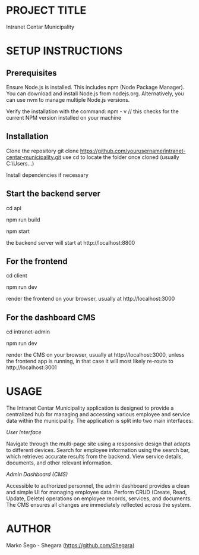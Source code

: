 
# PROJECT TITLE
Intranet Centar Municipality

# SETUP INSTRUCTIONS
## Prerequisites

Ensure Node.js is installed. This includes npm (Node Package Manager). You can download and install Node.js from nodejs.org. Alternatively, you can use nvm to manage multiple Node.js versions. 

Verify the installation with the command: npm - v  // this checks for the current NPM version installed on your machine

## Installation

Clone the repository
git clone https://github.com/yourusername/intranet-centar-municipality.git
use cd to locate the folder once cloned (usually C:\Users\...)

Install dependencies if necessary

## Start the backend server
cd api 

npm run build

npm start

the backend server will start at http://localhost:8800

## For the frontend
cd client

npm run dev

render the frontend on your browser, usually at http://localhost:3000

## For the dashboard CMS 
cd intranet-admin

npm run dev

render the CMS on your browser, usually at http://localhost:3000, unless the frontend app is running, in that case it will most likely re-route to http://localhost:3001

# USAGE
The Intranet Centar Municipality application is designed to provide a centralized hub for managing and accessing various employee and service data within the municipality. The application is split into two main interfaces:

*User Interface*

Navigate through the multi-page site using a responsive design that adapts to different devices.
Search for employee information using the search bar, which retrieves accurate results from the backend.
View service details, documents, and other relevant information.

*Admin Dashboard (CMS)*

Accessible to authorized personnel, the admin dashboard provides a clean and simple UI for managing employee data.
Perform CRUD (Create, Read, Update, Delete) operations on employee records, services, and documents.
The CMS ensures all changes are immediately reflected across the system.

# AUTHOR
Marko Šego - Shegara (https://github.com/Shegara)



